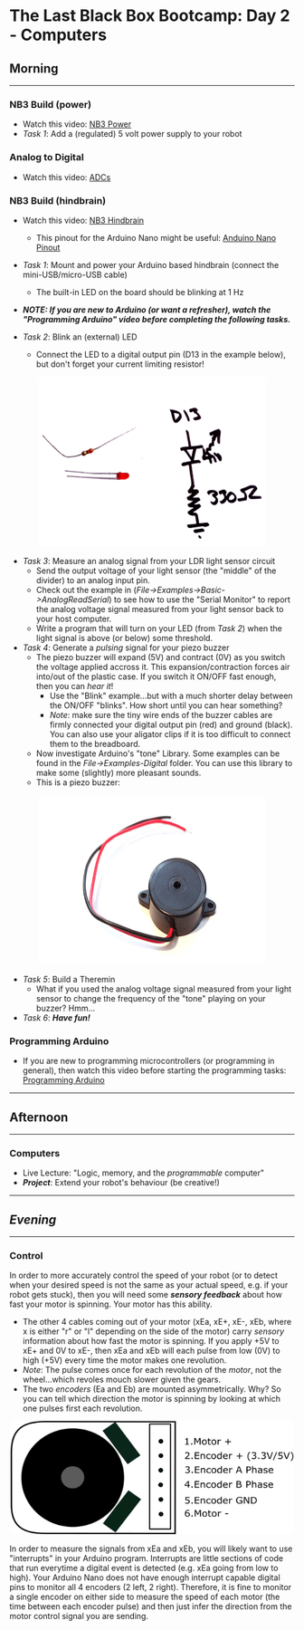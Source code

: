 # The Last Black Box Bootcamp: Day 2 - Computers

## Morning

----

### NB3 Build (power)

- Watch this video: [NB3 Power](https://vimeo.com/626839902)
- *Task 1*: Add a (regulated) 5 volt power supply to your robot

### Analog to Digital

- Watch this video: [ADCs](https://vimeo.com/627773247)

### NB3 Build (hindbrain)

- Watch this video: [NB3 Hindbrain](https://vimeo.com/626836554)
  - This pinout for the Arduino Nano might be useful: [Anduino Nano Pinout](resources/images/pinout_arduino_nano.png)
- *Task 1*: Mount and power your Arduino based hindbrain (connect the mini-USB/micro-USB cable)
  - The built-in LED on the board should be blinking at 1 Hz

- ***NOTE: If you are new to Arduino (or want a refresher), watch the "Programming Arduino" video before completing the following tasks.***

- *Task 2*: Blink an (external) LED 
  - Connect the LED to a digital output pin (D13 in the example below), but don't forget your current limiting resistor!

<p align="center">
<img src="resources/images/LED_driver_circuit.png" alt="LED driver" width="400" height="300">
</p>

- *Task 3*: Measure an analog signal from your LDR light sensor circuit
  - Send the output voltage of your light sensor (the "middle" of the divider) to an analog input pin.
  - Check out the example in (*File->Examples->Basic->AnalogReadSerial*) to see how to use the "Serial Monitor" to report the analog voltage signal measured from your light sensor back to your host computer.
  - Write a program that will turn on your LED (from *Task 2*) when the light signal is above (or below) some threshold.
- *Task 4*: Generate a *pulsing* signal for your piezo buzzer
  - The piezo buzzer will expand (5V) and contract (0V) as you switch the voltage applied accross it. This expansion/contraction forces air into/out of the plastic case. If you switch it ON/OFF fast enough, then you can *hear it*!
    - Use the "Blink" example...but with a much shorter delay between the ON/OFF "blinks". How short until you can hear something?
    - *Note*: make sure the tiny wire ends of the buzzer cables are firmly connected your digital output pin (red) and ground (black). You can also use your aligator clips if it is too difficult to connect them to the breadboard.
  - Now investigate Arduino's "tone" Library. Some examples can be found in the *File->Examples-Digital* folder. You can use this library to make some (slightly) more pleasant sounds.
  - This is a piezo buzzer:

<p align="center">
<img src="resources/images/piezo_buzzer.png" alt="Piezo Buzzer" width="400" height="300">
</p>
 
- *Task 5*: Build a Theremin
  - What if you used the analog voltage signal measured from your light sensor to change the frequency of the "tone" playing on your buzzer? Hmm...
- *Task 6*: ***Have fun!***

### Programming Arduino

- If you are new to programming microcontrollers (or programming in general), then watch this video before starting the programming tasks: [Programming Arduino](https://vimeo.com/627783660)

----

## Afternoon

----

### Computers

- Live Lecture: "Logic, memory, and the *programmable* computer"
- ***Project***: Extend your robot's behaviour (be creative!)

----

## *Evening*

----

### Control

In order to more accurately control the speed of your robot (or to detect when your desired speed is not the same as your actual speed, e.g. if your robot gets stuck), then you will need some ***sensory feedback*** about how fast your motor is spinning. Your motor has this ability.

  - The other 4 cables coming out of your motor (xEa, xE+, xE-, xEb, where x is either "r" or "l" depending on the side of the motor) carry *sensory* information about how fast the motor is spinning. If you apply +5V to xE+ and 0V to xE-, then xEa and xEb will each pulse from low (0V) to high (+5V) every time the motor makes one revolution.
  - *Note*: The pulse comes once for each revolution of the *motor*, not the wheel...which revoles mouch slower given the gears.
  - The two *encoders* (Ea and Eb) are mounted asymmetrically. Why? So you can tell which direction the motor is spinning by looking at which one pulses first each revolution.

<p align="center">
<img src="resources/images/motor_interface.png" alt="Motor Interface" width="500" height="200">
<p>

In order to measure the signals from xEa and xEb, you will likely want to use "interrupts" in your Arduino program. Interrupts are little sections of code that run everytime a digital event is detected (e.g. xEa going from low to high). Your Arduino Nano does not have enough interrupt capable digital pins to monitor all 4 encoders (2 left, 2 right). Therefore, it is fine to monitor a single encoder on either side to measure the speed of each motor (the time between each encoder pulse) and then just infer the direction from the motor control signal you are sending.

